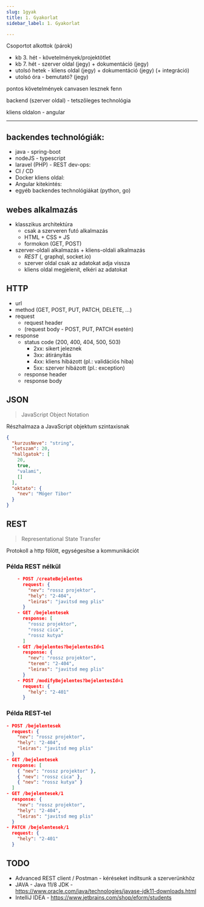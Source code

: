 ```yaml
---
slug: 1gyak
title: 1. Gyakorlat
sidebar_label: 1. Gyakorlat

---
```

Csoportot alkottok (párok)
- kb 3. hét - követelmények/projektötlet
- kb 7. hét - szerver oldal (jegy) + dokumentáció (jegy)
- utolsó hetek - kliens oldal (jegy) + dokumentáció (jegy) (+ integráció)
- utolsó óra - bemutató? (jegy)

pontos követelmények canvasen lesznek fenn

backend (szerver oldal) - tetszőleges technológia

kliens oldalon - angular

***

## backendes technológiák:

* java - spring-boot
* nodeJS - typescript
* laravel (PHP) - REST
  dev-ops:
* CI / CD
* Docker
  kliens oldal:
* Angular
  kitekintés:
* egyéb backendes technológiákat (python, go)

## webes alkalmazás

* klasszikus architektúra
  * csak a szerveren futó alkalmazás
  * HTML + CSS + JS
  * formokon (GET, POST)
* szerver-oldali alkalmazás + kliens-oldali alkalmazás
  * _REST_ (, graphql, socket.io)
  * szerver oldal csak az adatokat adja vissza
  * kliens oldal megjelenít, elkéri az adatokat

## HTTP

* url
* method (GET, POST, PUT, PATCH, DELETE, ...)
* request
  * request header
  * (request body - POST, PUT, PATCH esetén)
* response
  * status code (200, 400, 404, 500, 503)
    * 2xx: sikert jeleznek
    * 3xx: átirányítás
    * 4xx: kliens hibázott (pl.: validációs hiba)
    * 5xx: szerver hibázott (pl.: exception)
  * response header
  * response body

## JSON

> JavaScript Object Notation

Részhalmaza a JavaScript objektum szintaxisnak

```json 
{
  "kurzusNeve": "string",
  "letszam": 20,
  "hallgatok": [
    20,
	true,
	"valami",
	[]
  ],
  "oktato": {
	"nev": "Móger Tibor"
  }
}
```

## REST

> Representational State Transfer

Protokoll a http fölött, egységesítse a kommunikációt

### Példa REST nélkül

```json
	- POST /createBejelentes
	  request: {
	    "nev": "rossz projektor",
		"hely": "2-404",
		"leiras": "javitsd meg plis"
	  }
	- GET /bejelentesek
	  response: [
		"rossz projektor",
		"rossz cica",
		"rossz kutya"
	  ]
	- GET /bejelentes?bejelentesId=1
	  response: {
		"nev": "rossz projektor",
		"terem": "2-404",
		"leiras": "javitsd meg plis"
	  }
	- POST /modifyBejelentes?bejelentesId=1
	  request: {
		"hely": "2-401"
	  }
```

### Példa REST-tel

```json
- POST /bejelentesek
  request: {
	"nev": "rossz projektor",
	"hely": "2-404",
	"leiras": "javitsd meg plis"
  }
- GET /bejelentesek
  response: [
	{ "nev": "rossz projektor" },
	{ "nev": "rossz cica" },
	{ "nev": "rossz kutya" }
  ]
- GET /bejelentesek/1
  response: {
	"nev": "rossz projektor",
	"hely": "2-404",
	"leiras": "javitsd meg plis"
  }
- PATCH /bejelentesek/1
  request: {
	"hely": "2-401"
  }
```

## TODO

* Advanced REST client / Postman - kéréseket indítsunk a szerverünkhöz
* JAVA - Java 11/8 JDK - https://www.oracle.com/java/technologies/javase-jdk11-downloads.html
* IntelliJ IDEA - https://www.jetbrains.com/shop/eform/students